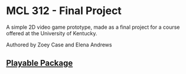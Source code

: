 # MCL 312 - Final Project
A simple 2D video game prototype, made as a final project for a course offered at the University of Kentucky.

Authored by Zoey Case and Elena Andrews

## [Playable Package](https://atkstat.itch.io/sleepy-time-tea)

